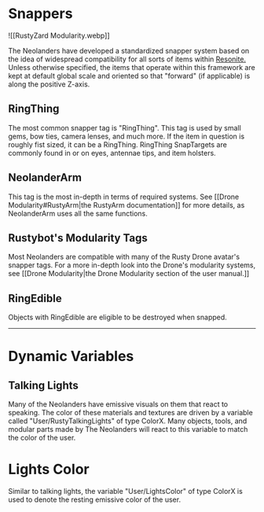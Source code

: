 # Snappers

![[RustyZard Modularity.webp]]

The Neolanders have developed a standardized snapper system based on the idea of widespread compatibility for all sorts of items within [Resonite.](https://www.resonite.com) Unless otherwise specified, the items that operate within this framework are kept at default global scale and oriented so that "forward" (if applicable) is along the positive Z-axis.
## RingThing
The most common snapper tag is "RingThing". This tag is used by small gems, bow ties, camera lenses, and much more. If the item in question is roughly fist sized, it can be a RingThing.
RingThing SnapTargets are commonly found in or on eyes, antennae tips, and item holsters.
## NeolanderArm
This tag is the most in-depth in terms of required systems. See [[Drone Modularity#RustyArm|the RustyArm documentation]] for more details, as NeolanderArm uses all the same functions.
## Rustybot's Modularity Tags
Most Neolanders are compatible with many of the Rusty Drone avatar's snapper tags. For a more in-depth look into the Drone's modularity systems, see [[Drone Modularity|the Drone Modularity section of the user manual.]]

## RingEdible
Objects with RingEdible are eligible to be destroyed when snapped.

---
# Dynamic Variables

## Talking Lights
Many of the Neolanders have emissive visuals on them that react to speaking. The color of these materials and textures are driven by a variable called "User/RustyTalkingLights" of type ColorX. Many objects, tools, and modular parts made by The Neolanders will react to this variable to match the color of the user. 

# Lights Color
Similar to talking lights, the variable "User/LightsColor" of type ColorX is used to denote the resting emissive color of the user.